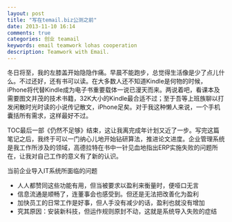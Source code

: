 ```yaml
---
layout: post
title: "写在temail.biz公测之前"
date: 2013-11-10 16:14
comments: true
categories: 创业 teamail
keywords: email teamwork lohas cooperation
description: Teamwork with Email.
---
```


冬日将至，我的左膝盖开始隐隐作痛。早晨不能跑步，总觉得生活像是少了点儿什么。不过还好，还有书可以读。在大多数人还不知道Kindle是何物的时候，iPhone将代替Kindle成为电子书重要载体一说已漫天而来。两说着吧，看课本及需要图文并茂的技术书籍，32K大小的Kindle最合适不过；至于吾等上班族聊以打发闲散时光时读的小说传记散文，iPhone足矣。对于我这种懒人来说，一个手机囊括所有需求，这样最好不过。

TOC最后一部《仍然不足够》结束，这让我离完成年计划又近了一步。写完这篇笔记之后，我终于可以一门纳心儿地开始钻研算法，推进论文进度。企业管理系统是我工作所涉及的领域，高德拉特在书中一针见血地指出ERP实施失败的问题所在，让我对自己工作的意义有了新的认识。

当前企业导入IT系统所面临的问题

+ 人人都赞同这些功能有用，但当被要求以盈利来衡量时，便哑口无言
+ 信息流通是顺畅了，连董事会也感受到。但还是无法把改善化为盈利
+ 加快员工的日常工作是好事，但人手没有减少的话，盈利也就没有增加
+ 究其原因：安装新科技，但运作规则原封不动，这就是系统导入失败的症结
